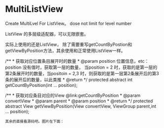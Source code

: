 # MultiListView
Create MultiLvel For ListView。 dose not limit for level number

ListView 的多层级适配器，可以无限嵌套。

实际上使用的还是ListView， 除了需要重写getCountByPostion和getViewByPosition方法，其余使用和正常使用ListView一样。



 /**
     * 获取对应位置条目展开时的数量
     * @param position 位置信息，etc：position 没有值时，获取第一层的数量， 当position = 2 时，获取的是第一层的第2条展开时的数量，当positoin = 2,3 时，则获取的是第一层第2条展开后的第3条的展开后的数量，以此类推
     * @return
     */
    protected abstract int getCountByPosition(int ... position);
    
   /**
     * 获取对应条目对应的View @link:getCountByPosition
     * @param convertView
     * @param parent
     * @param position
     * @return
     */
    protected abstract View getViewByPosition(View convertView, ViewGroup parent,int ... position);
    
    其余的直接看源码吧。图片在下面：
